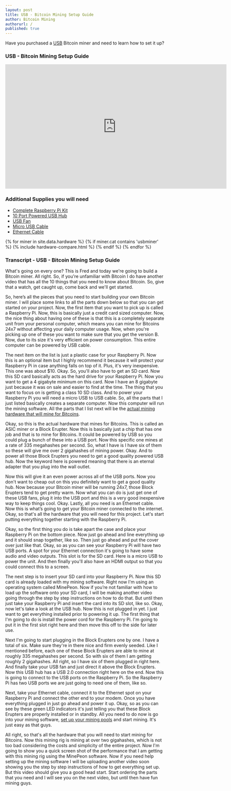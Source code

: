 ```yaml
---
layout: post
title: USB - Bitcoin Mining Setup Guide
author: Bitcoin Mining
authorurl: /
published: true
---
```



Have you purchased a <a href="http://geni.us/gekkoscienceusb">USB</a> Bitcoin miner and need to learn how to set it up?

### USB - Bitcoin Mining Setup Guide

<iframe width="700" height="394" src="https://www.youtube.com/embed/fJSITD0sPVY" frameborder="0" allowfullscreen></iframe>

### Additional Supplies you will need

<ul><li><a href="http://geni.us/raspberrypi">Complete Raspberry Pi Kit</a></li>
<li><a href="http://geni.us/10portusbhub">10 Port Powered USB Hub</a></li>
<li><a href="http://geni.us/usbfan">USB Fan</a></li>
<li><a href="http://geni.us/usbcable">Micro USB Cable</a></li>
<li><a href="http://geni.us/ethernetcable">Ethernet Cable</a></li></ul>

<div class="hardware-comparison">
{% for miner in site.data.hardware %}
{% if miner.cat contains 'usbminer' %}
{% include hardware-compare.html %}
{% endif %}
{% endfor %}
</div>

### Transcript - USB - Bitcoin Mining Setup Guide

What's going on every one?  This is Fred and today we're going to build a Bitcoin miner.  All right.  So, if you're unfamiliar with Bitcoin I do have another video that has all the 10 things that you need to know about Bitcoin.  So, give that a watch, get caught up, come back and we'll get started.

So, here’s all the pieces that you need to start building your own Bitcoin miner.  I will place some links to all the parts down below so that you can get started on your project.  Now, the first item that you want to pick up is called a Raspberry Pi.  Now, this is basically just a credit card sized computer.  Now, the nice thing about having one of these is that this is a completely separate unit from your personal computer, which means you can mine for Bitcoins 24x7 without affecting your daily computer usage.  Now, when you're picking up one of these you want to make sure that you get the version B.  Now, due to its size it's very efficient on power consumption.  This entire computer can be powered by USB cable.

The next item on the list is just a plastic case for your Raspberry Pi.  Now this is an optional item but I highly recommend it because it will protect your Raspberry Pi in case anything falls on top of it.  Plus, it's very inexpensive.  This one was about $10.  Okay.  So, you'll also have to get an SD card.  Now this SD card basically acts as the hard drive for your Raspberry Pi.  Now you want to get a 4 gigabyte minimum on this card.  Now I have an 8 gigabyte just because it was on sale and easier to find at the time.  The thing that you want to focus on is getting a class 10 SD class.  And to power your Raspberry Pi you will need a micro USB to USB cable.  So, all the parts that I just listed basically creates a separate computer.  Now this computer will run the mining software.  All the parts that I list next will be the [actual mining hardware that will mine for Bitcoins](/bitcoin-mining-hardware/).

Okay, so this is the actual hardware that mines for Bitcoins.  This is called an ASIC miner or a Block Erupter.  Now this is basically just a chip that has one job and that is to mine for Bitcoins.  It could be powered by USB so you could plug a bunch of these into a USB port.  Now this specific one mines at a rate of 335 megahashes per second.  So, what I have is I have six of them so these will give me over 2 gigahashes of mining power.  Okay.  And to power all those Block Erupters you need to get a good quality powered USB hub.  Now the keyword here is powered meaning that there is an eternal adapter that you plug into the wall outlet.

Now this will give it an even power across all of the USB ports.  Now you don't want to cheap out on this you definitely want to get a good quality hub.  Now because your Bitcoin miner will be running 24x7, those Block Erupters tend to get pretty warm.  Now what you can do is just get one of these USB fans, plug it into the USB port and this is a very good inexpensive way to keep things cool.  Okay.  Lastly, all you need is an Ethernet cable.  Now this is what’s going to get your Bitcoin miner connected to the internet.  Okay, so that's all the hardware that you will need for this project.  Let's start putting everything together starting with the Raspberry Pi.

Okay, so the first thing you do is take apart the case and place your Raspberry Pi on the bottom piece.  Now just go ahead and line everything up and it should snap together, like so.  Then just go ahead and put the cover over just like that.  Okay, so as you can see your Raspberry Pi will have two USB ports.  A spot for your Ethernet connection it's going to have some audio and video outputs.  This slot is for the SD card.  Here is a micro USB to power the unit.  And then finally you'll also have an HDMI output so that you could connect this to a screen.

The next step is to insert your SD card into your Raspberry Pi.  Now this SD card is already loaded with my mining software.  Right now I'm using an operating system called MinePeon.  Now if you’re not familiar with how to load up the software onto your SD card, I will be making another video going through the step by step instructions on how to do that.  But until then just take your Raspberry Pi and insert the card into its SD slot, like so.  Okay, now let's take a look at the USB hub.  Now this is not plugged in yet.  I just want to get everything installed prior to powering it up.  The first thing that I'm going to do is install the power cord for the Raspberry Pi.  I'm going to put it in the first slot right here and then move this off to the side for later use.

Next I'm going to start plugging in the Block Erupters one by one.  I have a total of six.  Make sure they're in there nice and firm evenly seeded.  Like I mentioned before, each one of these Block Erupters are able to mine at roughly 335 megahashes per second.  So with six of them I am getting roughly 2 gigahashes.  All right, so I have six of them plugged in right here.  And finally take your USB fan and just direct it above the Block Erupters.  Now this USB hub has a USB 2.0 connection right here on the end.  Now this is going to connect to the USB ports on the Raspberry Pi.  So the Raspberry Pi has two USB ports we are just going to need one of them, like so.

Next, take your Ethernet cable, connect it to the Ethernet spot on your Raspberry Pi and connect the other end to your modem.  Once you have everything plugged in just go ahead and power it up.  Okay, so as you can see by these green LED indicators it's just telling you that these Block Erupters are properly installed or in standby.  All you need to do now is go into your mining software, [set up your mining pools](/bitcoin-mining-pools/) and start mining.  It's just easy as that guys.

All right, so that's all the hardware that you will need to start mining for Bitcoins.  Now this mining rig is mining at over two gigahashes, which is not too bad considering the costs and simplicity of the entire project.  Now I'm going to show you a quick screen shot of the performance that I am getting with this mining rig using the MinePeon software.  Now if you need help setting up the mining software I will be uploading another video soon showing you the step by step instructions of how to get everything set up.  But this video should give you a good head start.  Start ordering the parts that you need and I will see you on the next video, but until then have fun mining guys.
